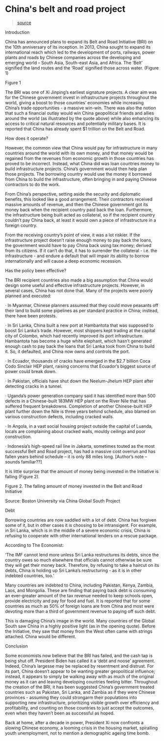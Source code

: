 # China's belt and road project

> [source](https://dredfern.substack.com/p/chinas-belt-and-road-project-an-evaluation)

Introduction

China has announced plans to expand its Belt and Road Initiative (BRI) on the 10th anniversary of its inception. In 2013, China sought to expand its international reach which led to the development of ports, railways, power plants and roads by Chinese companies across the developing and emerging world – South Asia, South-east Asia, and Africa. The ‘Belt’ signified the land routes and the ‘Road’ signified those across water. (Figure 1)

Figure 1


The BRI was one of Xi Jinping’s earliest signature projects. A clear aim was for the Chinese government invest in infrastructure projects throughout the world, giving a boost to those countries’ economies while increasing China’s trade opportunities - a massive win-win. There was also the notion that such a financial outlay would win China geopolitical friends and allies around the world (as illustrated by the quote above) while also enhancing its access to critical natural resources and potentially military bases. It is reported that China has already spent $1 trillion on the Belt and Road.

How does it operate?

However, the common view that China would pay for infrastructure in many countries around the world with its own money, and that money would be regained from the revenues from economic growth in those countries has proved to be incorrect. Instead, what China did was loan countries money to build infrastructure projects. China’s government would then help plan those projects. The borrowing country would use the money it borrowed from China to build the infrastructure, often bringing in and paying Chinese contractors to do the work.

From China’s perspective, setting aside the security and diplomatic benefits, this looked like a good arrangement. Their contractors received massive amounts of revenue, and then the Chinese government got its money back when the recipient country paid back the loan. Furthermore, the infrastructure being built acted as collateral, so if the recipient country couldn’t pay China back, at least it would own a piece of infrastructure in a foreign country.

From the receiving country’s point of view, it was a lot riskier. If the infrastructure project doesn’t raise enough money to pay back the loans, the government would have to pay China back using tax money; derived from its citizens. If it can’t do that, it has to surrender the collateral - i.e. the infrastructure - and endure a default that will impair its ability to borrow internationally and will cause a deep economic recession.

Has the policy been effective?

The BRI recipient countries also made a big assumption that China would design some useful and effective infrastructure projects. However, in several cases, China has not done that. Many of the projects were poorly planned and executed:

·         In Myanmar, Chinese planners assumed that they could move peasants off their land to build some pipelines as per standard practice in China; instead, there have been protests.

·         In Sri Lanka, China built a new port at Hambantota that was supposed to boost Sri Lanka’s trade. However, most shippers kept trading at the capital city of Colombo, which had recently improved its port infrastructure. Hambantota has become a huge white elephant, which hasn’t generated enough cash to pay back the loans that Sri Lanka took from China to build it. So, it defaulted, and China now owns and controls the port.

·         In Ecuador, thousands of cracks have emerged in the $2.7 billion Coca Codo Sinclair HEP plant, raising concerns that Ecuador’s biggest source of power could break down.

·         In Pakistan, officials have shut down the Neelum-Jhelum HEP plant after detecting cracks in a tunnel.

·         Uganda’s power generation company said it has identified more than 500 defects in a Chinese-built 183MW HEP plant on the River Nile that has suffered frequent breakdowns. Completion of another Chinese-built HEP plant further down the Nile is three years behind schedule, also blamed on various construction defects, including cracked walls.

·         In Angola, in a vast social housing project outside the capital of Luanda, locals are complaining about cracked walls, mouldy ceilings and poor construction.

·         Indonesia’s high-speed rail line in Jakarta, sometimes touted as the most successful Belt and Road project, has had a massive cost overrun and has fallen years behind schedule – it is only 88 miles long. [Author’s note – sounds familiar??]

It is little surprise that the amount of money being invested in the Initiative is falling (Figure 2).

Figure 2. The falling amount of money invested in the Belt and Road Initiative


Source: Boston University via China Global South Project

Debt

Borrowing countries are now saddled with a lot of debt. China has forgiven some of it, but in other cases it is choosing to be intransigent. For example, in Sri Lanka, which is in the middle of a severe economic crisis, China is refusing to cooperate with other international lenders on a rescue package.  

According to The Economist:

‘The IMF cannot lend more unless Sri Lanka restructures its debts, since the country owes so much elsewhere that officials cannot otherwise be sure they will get their money back. Therefore, by refusing to take a haircut on its debts, China is holding up Sri Lanka’s restructuring - as it is in other indebted countries, too.’

Many countries are indebted to China, including Pakistan, Kenya, Zambia, Laos, and Mongolia. These are finding that paying back debt is consuming an ever-greater amount of the tax revenue needed to keep schools open, provide electricity and pay for food and fuel. It is reported that for some countries as much as 50% of foreign loans are from China and most were devoting more than a third of government revenue to paying off such debt.

This is damaging China’s image in the world. Many countries of the Global South saw China in a highly positive light (as in the opening quote). Before the Initiative, they saw that money from the West often came with strings attached. China would be different.

Conclusion

Some economists now believe that the BRI has failed, and the cash tap is being shut off. President Biden has called it a ‘debt and noose’ agreement. Indeed, China’s largesse may be replaced by resentment and distrust. For its part, China doesn’t appear to be wanting greater geopolitical influence; instead, it appears to simply be walking away with as much of the original money as it can and leaving developing countries feeling bitter. Throughout the creation of the BRI, it has been suggested China’s government treated countries such as Pakistan, Sri Lanka, and Zambia as if they were Chinese provinces - assuming they could strongarm their populations into supporting new infrastructure, prioritizing visible growth over efficiency and profitability, and counting on those countries to just accept the outcomes, even when they haven’t been as successful as hoped.

Back at home, after a decade in power, President Xi now confronts a slowing Chinese economy, a looming crisis in the housing market, spiralling youth unemployment, not to mention a demographic ageing time bomb.
